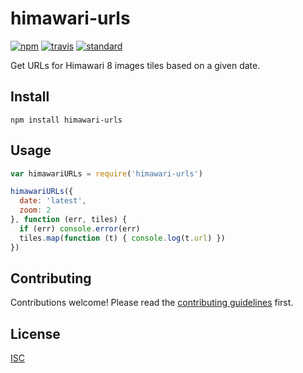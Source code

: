 # himawari-urls

[![npm][npm-image]][npm-url]
[![travis][travis-image]][travis-url]
[![standard][standard-image]][standard-url]

[npm-image]: https://img.shields.io/npm/v/himawari-urls.svg?style=flat-square
[npm-url]: https://www.npmjs.com/package/himawari-urls
[travis-image]: https://img.shields.io/travis/ngoldman/himawari-urls.svg?style=flat-square
[travis-url]: https://travis-ci.org/ngoldman/himawari-urls
[standard-image]: https://img.shields.io/badge/code%20style-standard-brightgreen.svg?style=flat-square
[standard-url]: http://npm.im/standard

Get URLs for Himawari 8 images tiles based on a given date.

## Install

```
npm install himawari-urls
```

## Usage

```js
var himawariURLs = require('himawari-urls')

himawariURLs({
  date: 'latest',
  zoom: 2
}, function (err, tiles) {
  if (err) console.error(err)
  tiles.map(function (t) { console.log(t.url) })
})
```

## Contributing

Contributions welcome! Please read the [contributing guidelines](CONTRIBUTING.md) first.

## License

[ISC](LICENSE)
